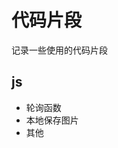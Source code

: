 # 代码片段

记录一些使用的代码片段

## js

  * <RouterLink to="/code/js/requestInterval" > 轮询函数 </RouterLink>
  * <RouterLink to="/code/js/downloadImage" > 本地保存图片 </RouterLink>
  * <RouterLink to="/code/js/others" > 其他 </RouterLink>